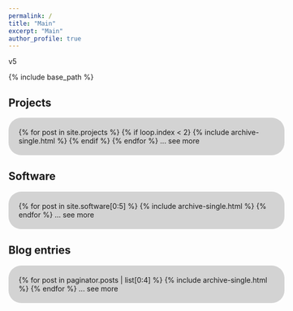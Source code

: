 ```yaml
---
permalink: /
title: "Main"
excerpt: "Main"
author_profile: true
---
```


<style>
#roundedbox {
  border-radius: 25px;
  background: LightGray;
  padding: 20px;
  width: 100%;
}
</style>

v5

{% include base_path %}

## Projects
<div id="roundedbox">
{% for post in site.projects %}
  {% if loop.index < 2}
    {% include archive-single.html %}
  {% endif %}
{% endfor %}
... see more
</div>

## Software
<div id="roundedbox">
{% for post in site.software[0:5] %}
  {% include archive-single.html %}
{% endfor %}
... see more
</div>


## Blog entries
<div id="roundedbox">
{% for post in paginator.posts | list[0:4] %}
  {% include archive-single.html %}
{% endfor %}
... see more
</div>
